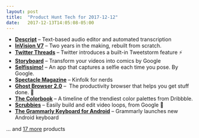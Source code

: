 ```yaml
---
layout: post
title:  "Product Hunt Tech for 2017-12-12"
date:   2017-12-13T14:05:08-05:00
---
```


* **[Descript](https://www.producthunt.com/posts/descript-1?utm_campaign=producthunt-api&utm_medium=api&utm_source=Application%3A+Daily+Digest+RSS+%28ID%3A+3202%29)** – Text-based audio editor and automated transcription
* **[InVision V7](https://www.producthunt.com/posts/invision-v7?utm_campaign=producthunt-api&utm_medium=api&utm_source=Application%3A+Daily+Digest+RSS+%28ID%3A+3202%29)** – Two years in the making, rebuilt from scratch.
* **[Twitter Threads](https://www.producthunt.com/posts/twitter-threads?utm_campaign=producthunt-api&utm_medium=api&utm_source=Application%3A+Daily+Digest+RSS+%28ID%3A+3202%29)** – Twitter introduces a built-in Tweetstorm feature ⚡️
* **[Storyboard](https://www.producthunt.com/posts/storyboard-3?utm_campaign=producthunt-api&utm_medium=api&utm_source=Application%3A+Daily+Digest+RSS+%28ID%3A+3202%29)** – Transform your videos into comics by Google
* **[Selfissimo!](https://www.producthunt.com/posts/selfissimo?utm_campaign=producthunt-api&utm_medium=api&utm_source=Application%3A+Daily+Digest+RSS+%28ID%3A+3202%29)** – An app that captures a selfie each time you pose. By Google.
* **[Spectacle Magazine](https://www.producthunt.com/posts/spectacle-magazine?utm_campaign=producthunt-api&utm_medium=api&utm_source=Application%3A+Daily+Digest+RSS+%28ID%3A+3202%29)** – Kinfolk for nerds
* **[​ Ghost Browser 2.0](https://www.producthunt.com/posts/ghost-browser-2-0?utm_campaign=producthunt-api&utm_medium=api&utm_source=Application%3A+Daily+Digest+RSS+%28ID%3A+3202%29)** – ​ The productivity browser that helps you get stuff done. 👻
* **[The Colorbook](https://www.producthunt.com/posts/the-colorbook?utm_campaign=producthunt-api&utm_medium=api&utm_source=Application%3A+Daily+Digest+RSS+%28ID%3A+3202%29)** – A timeline of the trendiest color palettes from Dribbble.
* **[Scrubbies](https://www.producthunt.com/posts/scrubbies?utm_campaign=producthunt-api&utm_medium=api&utm_source=Application%3A+Daily+Digest+RSS+%28ID%3A+3202%29)** – Easily build and edit video loops, from Google 📸
* **[The Grammarly Keyboard for Android](https://www.producthunt.com/posts/the-grammarly-keyboard-for-android?utm_campaign=producthunt-api&utm_medium=api&utm_source=Application%3A+Daily+Digest+RSS+%28ID%3A+3202%29)** – Grammarly launches new Android keyboard

… and [17 more](https://www.producthunt.com/tech) products